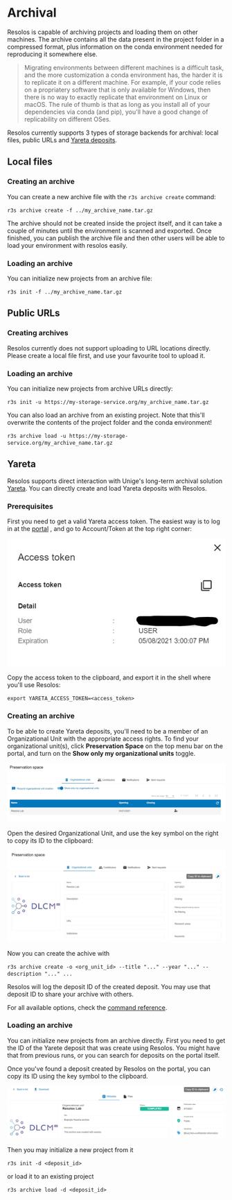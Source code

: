# Archival

Resolos is capable of archiving projects and loading them on other machines. The archive contains all the data
present in the project folder in a compressed format, plus information on the conda environment needed for 
reproducing it somewhere else.

> Migrating environments between different machines is a difficult task, and the more customization a conda 
> environment has, the harder it is to replicate it on a different machine. For example, if your code relies on a 
> propriatery software that is only available for Windows, then there is no way to exactly replicate that environment on Linux
> or macOS. The rule of thumb is that as long as you install all of your dependencies via conda (and pip), you'll have a good
> change of replicability on different OSes. 
>

Resolos currently supports 3 types of storage backends for archival: 
local files, public URLs and [Yareta deposits](https://yareta.unige.ch/).

## Local files

### Creating an archive

You can create a new archive file with the `r3s archive create` command:

```
r3s archive create -f ../my_archive_name.tar.gz
```

The archive should not be created inside the project itself, and it can take a couple of minutes until the environment
is scanned and exported. Once finished, you can publish the archive file and then other users will be able to load your 
environment with resolos easily.

### Loading an archive

You can initialize new projects from an archive file:

```
r3s init -f ../my_archive_name.tar.gz
```

## Public URLs

### Creating archives

Resolos currently does not support uploading to URL locations directly. Please create a local file first,
and use your favourite tool to upload it.

### Loading an archive

You can initialize new projects from archive URLs directly:

```
r3s init -u https://my-storage-service.org/my_archive_name.tar.gz
```


You can also load an archive from an existing project. Note that this'll overwrite the contents of
the project folder and the conda environment!

```
r3s archive load -u https://my-storage-service.org/my_archive_name.tar.gz
```


## Yareta

Resolos supports direct interaction with Unige's long-term archival solution [Yareta](https://yareta.unige.ch/).
You can directly create and load Yareta deposits with Resolos.

### Prerequisites

First you need to get a valid Yareta access token. The easiest way is to log in at the [portal](https://yareta.unige.ch/)
, and go to Account/Token at the top right corner:

![Access token](./img/access_token.jpg)

Copy the access token to the clipboard, and export it in the shell where you'll use Resolos:

```
export YARETA_ACCESS_TOKEN=<access_token>
```

### Creating an archive

To be able to create Yareta deposits, you'll need to be a member of an Organizational Unit with the appropriate access rights.
To find your organizational unit(s), click **Preservation Space** on the top menu bar on the portal, 
and turn on the **Show only my organizational units** toggle.

![My organizations](./img/preservation_space.jpg)

Open the desired Organizational Unit, and use the key symbol on the right to copy its ID to the clipboard:

![Org id](./img/org_id_clipboard.jpg)

Now you can create the achive with 

```
r3s archive create -o <org_unit_id> --title "..." --year "..." --description "..." ...
```

Resolos will log the deposit ID of the created deposit. You may use that deposit ID to
share your archive with others.

For all available options, check the [command reference](commands.md).


### Loading an archive

You can initialize new projects from an archive directly. First you need to get the ID of the 
Yarete deposit that was create using Resolos. You might have that from previous runs, or you
can search for deposits on the portal itself.

Once you've found a deposit created by Resolos on the portal, you can copy its ID using the key symbol to the clipboard.

![Deposit id](./img/deposit_id.jpg)

Then you may initialize a new project from it

```
r3s init -d <deposit_id>
```

or load it to an existing project

```
r3s archive load -d <deposit_id>
```